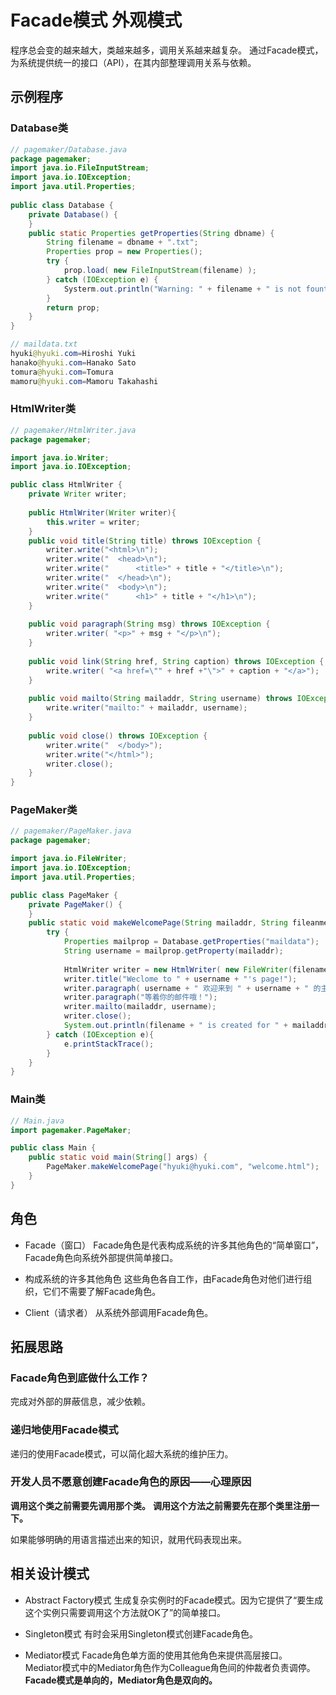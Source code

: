 # Facade模式 外观模式

程序总会变的越来越大，类越来越多，调用关系越来越复杂。
通过Facade模式，为系统提供统一的接口（API），在其内部整理调用关系与依赖。

## 示例程序
### Database类
	
```Java
// pagemaker/Database.java
package pagemaker;
import java.io.FileInputStream;
import java.io.IOException;
import java.util.Properties;
	
public class Database {
	private Database() {
	}
	public static Properties getProperties(String dbname) {
		String filename = dbname + ".txt";
		Properties prop = new Properties();
		try {
			prop.load( new FileInputStream(filename) );
		} catch (IOException e) {
			Systerm.out.println("Warning: " + filename + " is not fountd." );
		}
		return prop;
	}
}

// maildata.txt
hyuki@hyuki.com=Hiroshi Yuki
hanako@hyuki.com=Hanako Sato
tomura@hyuki.com=Tomura
mamoru@hyuki.com=Mamoru Takahashi
```
	
### HtmlWriter类

```Java
// pagemaker/HtmlWriter.java
package pagemaker;

import java.io.Writer;
import java.io.IOException;

public class HtmlWriter {
	private Writer writer;
	
	public HtmlWriter(Writer writer){
		this.writer = writer;
	}
	public void title(String title) throws IOException {
		writer.write("<html>\n");
		writer.write("	<head>\n");
		writer.write("		<title>" + title + "</title>\n");
		writer.write("	</head>\n");
		writer.write("	<body>\n");
		writer.write("		<h1>" + title + "</h1>\n");
	}
	
	public void paragraph(String msg) throws IOException {
		writer.writer( "<p>" + msg + "</p>\n");
	}
	
	public void link(String href, String caption) throws IOException {
		write.writer( "<a href=\"" + href +"\">" + caption + "</a>");
	}
	
	public void mailto(String mailaddr, String username) throws IOException {
		write.writer("mailto:" + mailaddr, username);
	}
	
	public void close() throws IOException {
		writer.write("	</body>");
		writer.write("</html>");
		writer.close();
	}
}
```

### PageMaker类

```Java
// pagemaker/PageMaker.java
package pagemaker;

import java.io.FileWriter;
import java.io.IOException;
import java.util.Properties;

public class PageMaker {
	private PageMaker() {
	}
	public static void makeWelcomePage(String mailaddr, String fileanme){
		try {
			Properties mailprop = Database.getProperties("maildata");
			String username = mailprop.getProperty(mailaddr);
			
			HtmlWriter writer = new HtmlWriter( new FileWriter(filename) );
			writer.title("Weclome to " + username + "'s page!");
			writer.paragraph( username + " 欢迎来到 " + username + " 的主页。" );
			writer.paragraph("等着你的邮件哦！");
			writer.mailto(mailaddr, username);
			writer.close();
			System.out.println(filename + " is created for " + mailaddr + " (" + username + ")" );
		} catch (IOException e){
			e.printStackTrace();
		}
	}
}
```
### Main类

```Java
// Main.java
import pagemaker.PageMaker;

public class Main {
	public static void main(String[] args) {
		PageMaker.makeWelcomePage("hyuki@hyuki.com", "welcome.html");
	}
}
```
## 角色
* Facade（窗口）
	Facade角色是代表构成系统的许多其他角色的“简单窗口”，Facade角色向系统外部提供简单接口。
 
* 构成系统的许多其他角色
	这些角色各自工作，由Facade角色对他们进行组织，它们不需要了解Facade角色。
	
* Client（请求者）
	从系统外部调用Facade角色。

## 拓展思路
### Facade角色到底做什么工作？

完成对外部的屏蔽信息，减少依赖。

### 递归地使用Facade模式

递归的使用Facade模式，可以简化超大系统的维护压力。

### 开发人员不愿意创建Facade角色的原因——心理原因

**调用这个类之前需要先调用那个类。**
**调用这个方法之前需要先在那个类里注册一下。**

如果能够明确的用语言描述出来的知识，就用代码表现出来。

## 相关设计模式
* Abstract Factory模式
	生成复杂实例时的Facade模式。因为它提供了“要生成这个实例只需要调用这个方法就OK了”的简单接口。
	
* Singleton模式
	有时会采用Singleton模式创建Facade角色。
	
* Mediator模式
	Facade角色单方面的使用其他角色来提供高层接口。
	Mediator模式中的Mediator角色作为Colleague角色间的仲裁者负责调停。
	**Facade模式是单向的，Mediator角色是双向的。**
